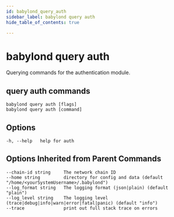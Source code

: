 ```yaml
---
id: babylond_query_auth
sidebar_label: babylond query auth
hide_table_of_contents: true

---
```


# babylond query auth
Querying commands for the authentication module.
## query auth commands
```
babylond query auth [flags]
babylond query auth [command]
```
## Options
```
-h, --help   help for auth
```
## Options Inherited from Parent Commands
```
--chain-id string     The network chain ID
--home string         directory for config and data (default "/home/<yourSystemUsername>/.babylond")
--log_format string   The logging format (json|plain) (default "plain")
--log_level string    The logging level (trace|debug|info|warn|error|fatal|panic) (default "info")
--trace               print out full stack trace on errors
```